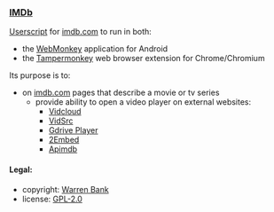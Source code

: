 ### [IMDb](https://github.com/warren-bank/crx-IMDb/tree/webmonkey-userscript/es5)

[Userscript](https://github.com/warren-bank/crx-IMDb/raw/webmonkey-userscript/es5/webmonkey-userscript/IMDb.user.js) for [imdb.com](https://www.imdb.com/) to run in both:
* the [WebMonkey](https://github.com/warren-bank/Android-WebMonkey) application for Android
* the [Tampermonkey](https://chrome.google.com/webstore/detail/tampermonkey/dhdgffkkebhmkfjojejmpbldmpobfkfo) web browser extension for Chrome/Chromium

Its purpose is to:
* on [imdb.com](https://www.imdb.com/) pages that describe a movie or tv series
  - provide ability to open a video player on external websites:
    * [Vidcloud](https://vidclouds.us/)
    * [VidSrc](https://vidsrc.me/)
    * [Gdrive Player](https://gdriveplayer.to/)
    * [2Embed](https://www.2embed.ru/)
    * [Apimdb](https://v2.apimdb.net/)

#### Legal:

* copyright: [Warren Bank](https://github.com/warren-bank)
* license: [GPL-2.0](https://www.gnu.org/licenses/old-licenses/gpl-2.0.txt)
